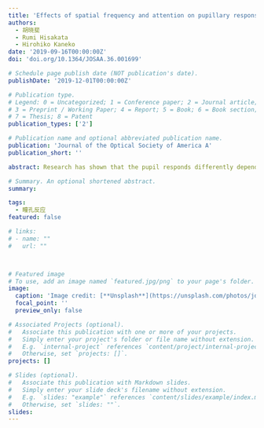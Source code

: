 ```yaml
---
title: 'Effects of spatial frequency and attention on pupillary response'
authors:
  - 胡晓斐
  - Rumi Hisakata
  - Hirohiko Kaneko
date: '2019-09-16T00:00:00Z'
doi: 'doi.org/10.1364/JOSAA.36.001699'

# Schedule page publish date (NOT publication's date).
publishDate: '2019-12-01T00:00:00Z'

# Publication type.
# Legend: 0 = Uncategorized; 1 = Conference paper; 2 = Journal article;
# 3 = Preprint / Working Paper; 4 = Report; 5 = Book; 6 = Book section;
# 7 = Thesis; 8 = Patent
publication_types: ['2']

# Publication name and optional abbreviated publication name.
publication: 'Journal of the Optical Society of America A'
publication_short: ''

abstract: Research has shown that the pupil responds differently depending on the spatial frequency of the gazing stimulus. In this study, we examined the effects of spatial- and object-based attention on pupillary response as a function of spatial frequency using grating stimuli and filtered natural images by manipulating the participants’ attentional state. Furthermore, we aimed to obtain the pupillary response to spatial frequency accurately by reducing the contamination of unintended spatial frequency components in the stimulus by using gratings with a Gabor envelope. We revealed that all stimuli could elicit large pupil constriction for an intermediate range (2–8 c/d) of spatial frequency and that both spatial- and object-based attention modulate the pupillary response function to spatial frequency. These facts may enhance Human Computer Interaction design to use people’s attentional state.

# Summary. An optional shortened abstract.
summary: 

tags:
  - 瞳孔反应
featured: false

# links:
# - name: ""
#   url: ""



# Featured image
# To use, add an image named `featured.jpg/png` to your page's folder.
image:
  caption: 'Image credit: [**Unsplash**](https://unsplash.com/photos/jdD8gXaTZsc)'
  focal_point: ''
  preview_only: false

# Associated Projects (optional).
#   Associate this publication with one or more of your projects.
#   Simply enter your project's folder or file name without extension.
#   E.g. `internal-project` references `content/project/internal-project/index.md`.
#   Otherwise, set `projects: []`.
projects: []

# Slides (optional).
#   Associate this publication with Markdown slides.
#   Simply enter your slide deck's filename without extension.
#   E.g. `slides: "example"` references `content/slides/example/index.md`.
#   Otherwise, set `slides: ""`.
slides:
---
```



